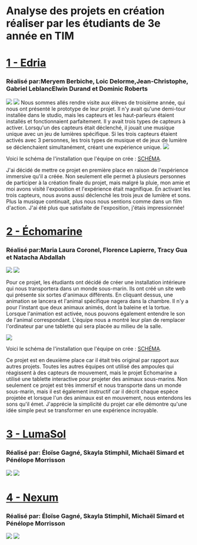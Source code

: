 <h1>Analyse des projets en création réaliser par les étudiants de 3e année en TIM</h1>

<h1><a href="https://tim-montmorency.com/2023/projets/EDRIA/docs/web/index.html">1 - Edria</a></h1>
<h3>Réalisé par:Meryem Berbiche, Loic Delorme,Jean-Christophe, Gabriel LeblancElwin Durand et Dominic Roberts</h3>
<img src="Photo/edria_demo.png">
<img src="Photo/edria_ordinateur.png">
Nous sommes allés rendre visite aux élèves de troisième année, qui nous ont présenté le prototype de leur projet. Il n'y avait qu'une demi-tour installée dans le studio, mais les capteurs et les haut-parleurs étaient installés et fonctionnaient parfaitement. Il y avait trois types de capteurs à activer. Lorsqu'un des capteurs était déclenché, il jouait une musique unique avec un jeu de lumières spécifique. Si les trois capteurs étaient activés avec 3 personnes, les trois types de musique et de jeux de lumière se déclenchaient simultanément, créant une expérience unique. 

<img src="Photo/edria_shema.png">

Voici le schéma de l'installation que l'équipe on crée : <a href="https://github.com/F-C-A/EDRIA/blob/main/docs/medias/schema_electrique.png">SCHÉMA</a>. 

J'ai décidé de mettre ce projet en première place en raison de l'expérience immersive qu'il a créée. Non seulement elle permet à plusieurs personnes de participer à la création finale du projet, mais malgré la pluie, mon amie et moi avons visité l'exposition et l'expérience était magnifique. En activant les trois capteurs, nous avons aussi déclenché les trois jeux de lumière et sons. Plus la musique continuait, plus nous nous sentions comme dans un film d'action. J'ai été plus que satisfaite de l'exposition, j'étais impressionnée!

<h1><a href="https://tim-montmorency.com/2023/projets/Echomarine/docs/web/index.html">2 - Échomarine</a></h1>
<h3>Réalisé par:Maria Laura Coronel, Florence Lapierre, Tracy Gua et Natacha Abdallah </h3>

<img src="Photo/echomarine_debut_projet2.png">
<img src="Photo/echomarine_debut_projet.png">

Pour ce projet, les étudiants ont décidé de créer une installation intérieure qui nous transportera dans un monde sous-marin. Ils ont créé un site web qui présente six sortes d'animaux différents. En cliquant dessus, une animation se lancera et l'animal spécifique nagera dans la chambre. Il n'y a pour l'instant que deux animaux animés, dont la baleine et la tortue. Lorsque l'animation est activée, nous pouvons également entendre le son de l'animal correspondant. L'équipe nous a montré leur plan de remplacer l'ordinateur par une tablette qui sera placée au milieu de la salle.

<img src="Photo/echomarine_shema.png">

Voici le schéma de l'installation que l'équipe on crée : <a href="https://github.com/Echomarine/Echomarine/tree/main/docs/preproduction#plantation">SCHÉMA</a>.

Ce projet est en deuxième place car il était très original par rapport aux autres projets. Toutes les autres équipes ont utilisé des ampoules qui réagissent à des capteurs de mouvement, mais le projet Echomarine a utilisé une tablette interactive pour projeter des animaux sous-marins. Non seulement ce projet est très immersif et nous transporte dans un monde sous-marin, mais il est également instructif car il décrit chaque espèce projetée et lorsque l'un des animaux est en mouvement, nous entendons les sons qu'il émet. J'apprécie la simplicité du projet car elle démontre qu'une idée simple peut se transformer en une expérience incroyable.

<h1><a href="https://tim-montmorency.com/2023/projets/LumaSol/docs/web/index.html">3 - LumaSol</a></h1>
<h3>Réalisé par: Éloïse Gagné, Skayla Stimphil, Michaël Simard et Pénélope Morrisson</h3>


<img src="Photo/lumasol_debut_lumiere (1).png">
<img src="Photo/lumasol_debut_moteur (1).png">

<h1><a href="https://tim-montmorency.com/2023/projets/Nexum/docs/web/index.html">4 - Nexum</a></h1>
<h3>Réalisé par: Éloïse Gagné, Skayla Stimphil, Michaël Simard et Pénélope Morrisson</h3>

<img src="Photo/Nexum_debut_projet2.png">
<img src="Photo/Nexum_debut_projet.png">
